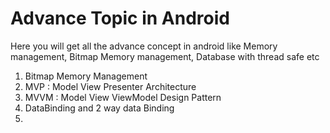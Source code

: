 # Advance Topic in Android
Here you will get all the advance concept in android like Memory management, Bitmap Memory management, Database with thread safe etc

1. Bitmap Memory Management
2. MVP : Model View Presenter Architecture
3. MVVM : Model View ViewModel Design Pattern
4. DataBinding and 2 way data Binding 
5. 
